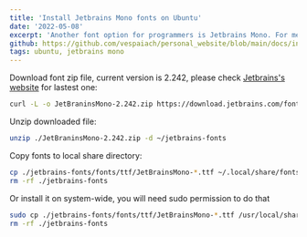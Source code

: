 ```yaml
---
title: 'Install Jetbrains Mono fonts on Ubuntu'
date: '2022-05-08'
excerpt: 'Another font option for programmers is Jetbrains Mono. For me, compared to other mono fonts, Jetbrains Mono is clearer and pleasing to the eye. Here are instructions to install it on Ubuntu.'
github: https://github.com/vespaiach/personal_website/blob/main/docs/install-jetbrains-mono-fonts-on-ubuntu.md
tags: ubuntu, jetbrains mono
---
```


Download font zip file, current version is 2.242, please check [Jetbrains's website](https://www.jetbrains.com/lp/mono/) for lastest one:

```bash
curl -L -o JetBraninsMono-2.242.zip https://download.jetbrains.com/fonts/JetBrainsMono-2.242.zip
```

Unzip downloaded file:

```bash
unzip ./JetBraninsMono-2.242.zip -d ~/jetbrains-fonts
```

Copy fonts to local share directory:

```bash
cp ./jetbrains-fonts/fonts/ttf/JetBrainsMono-*.ttf ~/.local/share/fonts
rm -rf ./jetbrains-fonts
```

Or install it on system-wide, you will need sudo permission to do that

```bash
sudo cp ./jetbrains-fonts/fonts/ttf/JetBrainsMono-*.ttf /usr/local/share/fonts
rm -rf ./jetbrains-fonts
```
